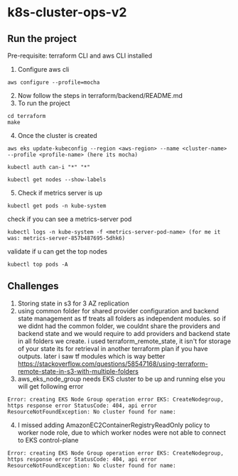 # k8s-cluster-ops-v2

## Run the project
Pre-requisite: terraform CLI and aws CLI installed
1. Configure aws cli
```
aws configure --profile=mocha
```
2. Now follow the steps in terraform/backend/README.md
3. To run the project
```
cd terraform
make
```
4. Once the cluster is created
```
aws eks update-kubeconfig --region <aws-region> --name <cluster-name> --profile <profile-name> (here its mocha)

kubectl auth can-i "*" "*"

kubectl get nodes --show-labels
```
5. Check if metrics server is up
```
kubectl get pods -n kube-system
```
check if you can see a metrics-server pod
```
kubectl logs -n kube-system -f <metrics-server-pod-name> (for me it was: metrics-server-857b487695-5dhk6)
```
validate if u can get the top nodes
```
kubectl top pods -A
```


## Challenges
1. Storing state in s3 for 3 AZ replication
2. using common folder for shared provider configuration and backend state management as tf treats all folders as independent modules.
so if we didnt had the common folder, we couldnt share the providers and backend state and we would require to add providers and backend state in all folders we create.
i used terraform_remote_state, it isn't for storage of your state its for retrieval in another terraform plan if you have outputs. 
later i saw tf modules which is way better https://stackoverflow.com/questions/58547168/using-terraform-remote-state-in-s3-with-multiple-folders
3. aws_eks_node_group needs EKS cluster to be up and running else you will get following error
```
Error: creating EKS Node Group operation error EKS: CreateNodegroup, https response error StatusCode: 404, api error ResourceNotFoundException: No cluster found for name:
```
4. I missed adding AmazonEC2ContainerRegistryReadOnly policy to worker node role, due to which worker nodes were not able to connect to EKS control-plane
```
Error: creating EKS Node Group operation error EKS: CreateNodegroup, https response error StatusCode: 404, api error ResourceNotFoundException: No cluster found for name:
```

